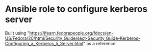 # Ansible role to configure kerberos server

Built using "https://jfearn.fedorapeople.org/fdocs/en-US/Fedora/20/html/Security_Guide/sect-Security_Guide-Kerberos-Configuring_a_Kerberos_5_Server.html" as a reference
